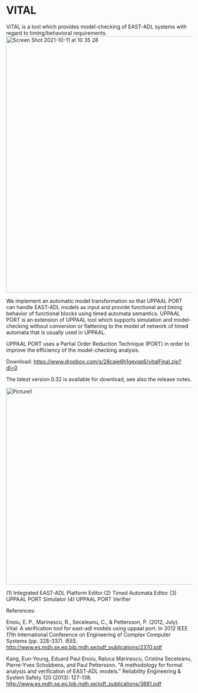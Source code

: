# VITAL
ViTAL is a tool which provides model-checking of EAST-ADL systems with regard to timing/behavioral requirements.
<img width="694" alt="Screen Shot 2021-10-11 at 10 35 28" src="https://user-images.githubusercontent.com/7644735/136759197-69213a35-7a27-4fe5-81df-3a9698d39444.png">

We implement an automatic model transformation so that UPPAAL PORT can handle EAST-ADL models as input and provide functional and timing behavior of functional blocks using timed automata semantics. UPPAAL PORT is an extension of UPPAAL tool which supports simulation and model-checking without conversion or flattening to the model of network of timed automata that is usually used in UPPAAL.

UPPAAL PORT uses a Partial Order Reduction Technique (PORT) in order to improve the efficiency of the model-checking analysis.

Download: https://www.dropbox.com/s/28caje6h1gevqp6/vitalFinal.zip?dl=0 

The latest version 0.32 is available for download, see also the release notes.

<img width="533" alt="Picture1" src="https://user-images.githubusercontent.com/7644735/136759478-b4e4d77b-5758-45f3-8f18-376147422901.png">

(1) Integrated EAST-ADL Platform Editor
(2) Timed Automata Editor
(3) UPPAAL PORT Simulator
(4) UPPAAL PORT Verifier

References:

Enoiu, E. P., Marinescu, R., Seceleanu, C., & Pettersson, P. (2012, July). Vital: A verification tool for east-adl models using uppaal port. In 2012 IEEE 17th International Conference on Engineering of Complex Computer Systems (pp. 328-337). IEEE. http://www.es.mdh.se.ep.bib.mdh.se/pdf_publications/2370.pdf 

Kang, Eun-Young, Eduard Paul Enoiu, Raluca Marinescu, Cristina Seceleanu, Pierre-Yves Schobbens, and Paul Pettersson. "A methodology for formal analysis and verification of EAST-ADL models." Reliability Engineering & System Safety 120 (2013): 127-138. http://www.es.mdh.se.ep.bib.mdh.se/pdf_publications/3881.pdf

